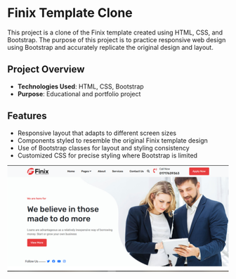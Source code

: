 # Finix Template Clone

This project is a clone of the Finix template created using HTML, CSS, and Bootstrap. The purpose of this project is to practice responsive web design using Bootstrap and accurately replicate the original design and layout.

## Project Overview

- **Technologies Used**: HTML, CSS, Bootstrap
- **Purpose**: Educational and portfolio project

## Features

- Responsive layout that adapts to different screen sizes
- Components styled to resemble the original Finix template design
- Use of Bootstrap classes for layout and styling consistency
- Customized CSS for precise styling where Bootstrap is limited

![Homepage Screenshot](img/homepage.png)
